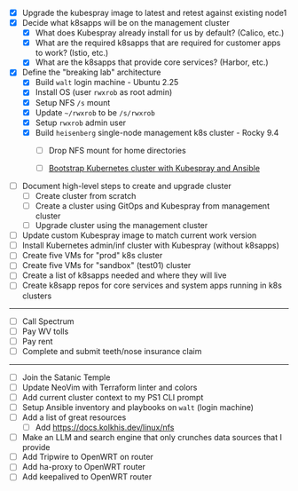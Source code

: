 - [x] Upgrade the kubespray image to latest and retest against existing node1
- [x] Decide what k8sapps will be on the management cluster
	- [x] What does Kubespray already install for us by default? (Calico, etc.)
	- [x] What are the required k8sapps that are required for customer apps to work? (Istio, etc.)
	- [x] What are the k8sapps that provide core services? (Harbor, etc.)
- [x] Define the "breaking lab" architecture
	- [x] Build `walt` login machine - Ubuntu 2.25
    - [x] Install OS (user `rwxrob` as root admin)
    - [x] Setup NFS `/s` mount
    - [x] Update `~/rwxrob` to be `/s/rwxrob`
    - [x] Setup `rwxrob` admin user
	- [x] Build `heisenberg` single-node management k8s cluster - Rocky 9.4
		- [ ] Drop NFS mount for home directories
		- [ ] [Bootstrap Kubernetes cluster with Kubespray and Ansible](My%20home%20lab/Bootstrap%20Kubernetes%20cluster%20with%20Kubespray%20and%20Ansible.md)


- [ ] Document high-level steps to create and upgrade cluster
	- [ ] Create cluster from scratch
	- [ ] Create a cluster using GitOps and Kubespray from management cluster
	- [ ] Upgrade cluster using the management cluster
- [ ] Update custom Kubespray image to match current work version
- [ ] Install Kubernetes admin/inf cluster with Kubespray (without k8sapps)
- [ ] Create five VMs for "prod" k8s cluster
- [ ] Create five VMs for "sandbox" (test01) cluster
- [ ] Create a list of k8sapps needed and where they will live
- [ ] Create k8sapp repos for core services and system apps running in k8s clusters

----

- [ ] Call Spectrum
- [ ] Pay WV tolls
- [ ] Pay rent
- [ ] Complete and submit teeth/nose insurance claim

----

- [ ] Join the Satanic Temple
- [ ] Update NeoVim with Terraform linter and colors
- [ ] Add current cluster context to my PS1 CLI prompt
- [ ] Setup Ansible inventory and playbooks on `walt` (login machine)
- [ ] Add a list of great resources
  - [ ] Add https://docs.kolkhis.dev/linux/nfs
- [ ] Make an LLM and search engine that only crunches data sources that I provide
- [ ] Add Tripwire to OpenWRT on router
- [ ] Add ha-proxy to OpenWRT router
- [ ] Add keepalived to OpenWRT router